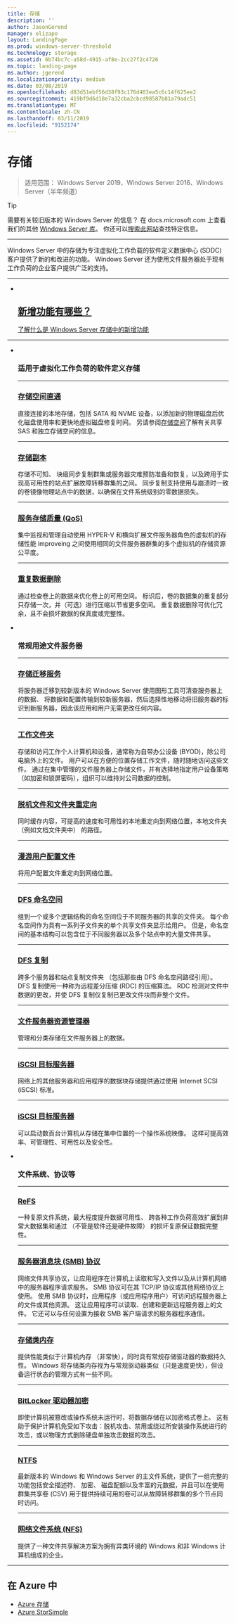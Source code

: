 ```yaml
---
title: 存储
description: ''
author: JasonGerend
manager: elizapo
layout: LandingPage
ms.prod: windows-server-threshold
ms.technology: storage
ms.assetid: 6b74bc7c-a58d-4915-af8e-2cc27f2c4726
ms.topic: landing-page
ms.author: jgerend
ms.localizationpriority: medium
ms.date: 03/08/2019
ms.openlocfilehash: d83d51ebf56d38f93c176d403ea5c6c14f625ee2
ms.sourcegitcommit: 419bf9d6d18e7a32cba2cbcd98587b81a79adc51
ms.translationtype: MT
ms.contentlocale: zh-CN
ms.lasthandoff: 03/11/2019
ms.locfileid: "9152174"
---
```

# 存储

>适用范围： Windows Server 2019、Windows Server 2016、Windows Server（半年频道）

>[!TIP]
> 需要有关较旧版本的 Windows Server 的信息？ 在 docs.microsoft.com 上查看我们的其他 [Windows Server 库](/previous-versions/windows/)。 你还可以[搜索此网站](https://docs.microsoft.com/search/index?search=Windows+Server&dataSource=previousVersions)查找特定信息。

<hr />
Windows Server 中的存储为专注虚拟化工作负载的软件定义数据中心 (SDDC) 客户提供了新的和改进的功能。 Windows Server 还为使用文件服务器处于现有工作负荷的企业客户提供广泛的支持。

<hr />
<ul class="cardsF panelContent">
<li>
 <a href="whats-new-in-storage.md">
                            <div class="cardSize">
                                <div class="cardPadding">
                                    <div class="card">
                                        <div class="cardImageOuter">
                                            <div class="cardImage">
                                                <img src="../media/i-whats-new.svg" alt="" />
                                            </div>
                                        </div>
                                        <div class="cardText">
                                            <h2>新增功能有哪些？</h2>
                                            <p>了解什么是 Windows Server 存储中的新增功能</p>
                                        </div>
                                    </div>
                                </div>
                            </div>
                          </a>
                        </li>
</ul>
<hr />
<ul class="cardsF panelContent">
<li>
        <div class="cardSize">
            <div class="cardPadding">
                <div class="card">
                    <div class="cardImageOuter">
                        <div class="cardImage">
                            <img src="../media/i-store.svg" alt="" />
                        </div>
                    </div>
                    <div class="cardText">
                        <h3>适用于虚拟化工作负荷的软件定义存储</h3>
<HR />
                        <p><h3><a href="storage-spaces/storage-spaces-direct-overview.md">存储空间直通</a></h3> 直接连接的本地存储，包括 SATA 和 NVME 设备，以添加新的物理磁盘后优化磁盘使用率和更快地虚拟磁盘修复时间。 另请参阅<a href="storage-spaces/overview.md">存储空间</a>了解有关共享 SAS 和独立存储空间的信息。</p>
<HR />
                        <p><h3><a href="storage-replica/storage-replica-overview.md">存储副本</a></h3> 存储不可知、 块级同步复制群集或服务器灾难预防准备和恢复，以及跨用于实现高可用性的站点扩展故障转移群集的之间。 同步复制支持使用与崩溃时一致的卷镜像物理站点中的数据，以确保在文件系统级别的零数据损失。</p>
<HR />
                        <p><h3><a href="storage-qos/storage-qos-overview.md">服务存储质量 (QoS)</a></h3> 集中监视和管理自动使用 HYPER-V 和横向扩展文件服务器角色的虚拟机的存储性能 improveing 之间使用相同的文件服务器群集的多个虚拟机的存储资源公平度。</p>
<HR />
                        <p><h3><a href="data-deduplication/overview.md">重复数据删除</a></h3> 通过检查卷上的数据来优化卷上的可用空间。 标识后，卷的数据集的重复部分只存储一次，并（可选）进行压缩以节省更多空间。 重复数据删除可优化冗余，且不会损坏数据的保真度或完整性。</p>
                    </div>
                </div>
            </div>
        </div>
    </li>
<li>
        <div class="cardSize">
            <div class="cardPadding">
                <div class="card">
                    <div class="cardImageOuter">
                        <div class="cardImage">
                            <img src="../media/i-store.svg" alt="" />
                        </div>
                    </div>
                    <div class="cardText">
                        <h3>常规用途文件服务器</h3>
<HR />
                        <p><h3><a href="storage-migration-service/overview.md">存储迁移服务</a></h3>将服务器迁移到较新版本的 Windows Server 使用图形工具可清查服务器上的数据、 将数据和配置传输到较新服务器，然后选择性地移动将旧服务器的标识到新服务器，因此该应用和用户无需更改任何内容。</p>
<HR />
                        <p><h3><a href="work-folders/work-folders-overview.md">工作文件夹</a></h3> 存储和访问工作个人计算机和设备，通常称为自带办公设备 (BYOD)，除公司电脑外上的文件。 用户可以在方便的位置存储工作文件，随时随地访问这些文件。 通过在集中管理的文件服务器上存储文件，并有选择地指定用户设备策略（如加密和锁屏密码），组织可以维持对公司数据的控制。</p>
<HR />
                        <p><h3><a href="folder-redirection/folder-redirection-rup-overview.md">脱机文件和文件夹重定向</a></h3> 同时缓存内容，可提高的速度和可用性的本地重定向到网络位置，本地文件夹 （例如文档文件夹中） 的路径。</p>
<HR />
                        <p><h3><a href="folder-redirection/deploy-roaming-user-profiles.md">漫游用户配置文件</a></h3> 将用户配置文件重定向到网络位置。</p>
<HR />
                        <p><h3><a href="dfs-namespaces/dfs-overview.md">DFS 命名空间</a></h3> 组到一个或多个逻辑结构的命名空间位于不同服务器的共享的文件夹。 每个命名空间作为具有一系列子文件夹的单个共享文件夹显示给用户。 但是，命名空间的基本结构可以包含位于不同服务器以及多个站点中的大量文件共享。</p>
<HR />
                        <p><h3><a href="dfs-replication/dfsr-overview.md">DFS 复制</a></h3> 跨多个服务器和站点复制文件夹 （包括那些由 DFS 命名空间路径引用）。 DFS 复制使用一种称为远程差分压缩 (RDC) 的压缩算法。 RDC 检测对文件中数据的更改，并使 DFS 复制仅复制已更改文件块而非整个文件。</p>
<HR />
                        <p><h3><a href="fsrm/fsrm-overview.md">文件服务器资源管理器</a></h3> 管理和分类存储在文件服务器上的数据。<p>
<HR />
                        <p><h3><a href="iscsi/iscsi-target-server.md">iSCSI 目标服务器</a></h3> 网络上的其他服务器和应用程序的数据块存储提供通过使用 Internet SCSI (iSCSI) 标准。</p>
<HR />
                       <p><h3><a href="iscsi/iscsi-boot-overview.md">iSCSI 目标服务器</a></h3> 可以启动数百台计算机从存储在集中位置的一个操作系统映像。 这样可提高效率、可管理性、可用性以及安全性。</p>
                    </div>
                </div>
            </div>
        </div>
    </li>
<li>
        <div class="cardSize">
            <div class="cardPadding">
                <div class="card">
                    <div class="cardImageOuter">
                        <div class="cardImage">
                            <img src="../media/i-store.svg" alt="" />
                        </div>
                    </div>
                    <div class="cardText">
                        <h3>文件系统、协议等</h3>
<HR />
                        <p><h3><a href="refs/refs-overview.md">ReFS</a></h3> 一种复原文件系统，最大程度提升数据可用性、 跨各种工作负荷高效扩展到非常大数据集和通过 （不管是软件还是硬件故障） 的损坏复原保证数据完整性。<p>
<HR />
                        <p><h3><a href="file-server/file-server-smb-overview.md">服务器消息块 (SMB) 协议</a></h3> 网络文件共享协议，让应用程序在计算机上读取和写入文件以及从计算机网络中的服务器程序请求服务。 SMB 协议可在其 TCP/IP 协议或其他网络协议上使用。 使用 SMB 协议时，应用程序（或应用程序用户）可访问远程服务器上的文件或其他资源。 这让应用程序可以读取、创建和更新远程服务器上的文件。 它还可以与任何设置为接收 SMB 客户端请求的服务器程序通信。<p>
<HR />
                        <p><h3><a href="storage-spaces/Storage-class-memory-health.md">存储类内存</a></h3> 提供性能类似于计算机内存 （非常快），同时具有常规存储驱动器的数据持久性。 Windows 将存储类内存视为与常规驱动器类似（只是速度更快），但设备运行状态的管理方式有一些不同。<p>
<HR />
                        <p><h3><a href="https://technet.microsoft.com/library/cc766295(v=ws.10).aspx">BitLocker 驱动器加密</a></h3> 即使计算机被篡改或操作系统未运行时，将数据存储在以加密格式卷上。 这有助于保护计算机免受如下攻击：脱机攻击、禁用或绕过所安装操作系统进行的攻击，或以物理方式删除硬盘单独攻击数据的攻击。<p>
<HR />
                        <p><h3><a href="https://technet.microsoft.com/library/dn466522(v=ws.11).aspx">NTFS</a></h3> 最新版本的 Windows 和 Windows Server 的主文件系统，提供了一组完整的功能包括安全描述符、 加密、 磁盘配额以及丰富的元数据，并且可以在使用群集共享卷 (CSV) 用于提供持续可用的卷可以从故障转移群集的多个节点同时访问。<p>
<HR />
                        <p><h3><a href="https://technet.microsoft.com/library/jj592688(v=ws.11).aspx">网络文件系统 (NFS)</a></h3> 提供了一种文件共享解决方案为拥有异类环境的 Windows 和非 Windows 计算机组成的企业。<p>
                    </div>
                </div>
            </div>
        </div>
    </li>
</ul>

---


## 在 Azure 中

* [Azure 存储](https://azure.microsoft.com/documentation/services/storage/)
* [Azure StorSimple](https://www.microsoft.com/en-us/cloud-platform/azure-storsimple)
